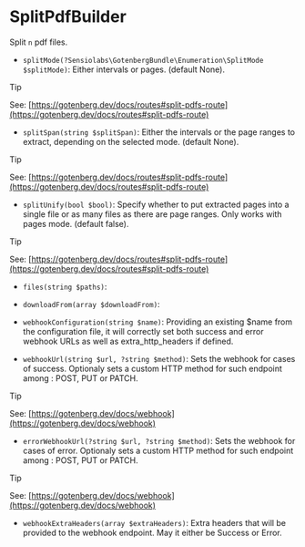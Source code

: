 # SplitPdfBuilder

Split `n` pdf files.

* `splitMode(?Sensiolabs\GotenbergBundle\Enumeration\SplitMode $splitMode)`:
Either intervals or pages. (default None).

> [!TIP]
> See: [https://gotenberg.dev/docs/routes#split-pdfs-route](https://gotenberg.dev/docs/routes#split-pdfs-route)

* `splitSpan(string $splitSpan)`:
Either the intervals or the page ranges to extract, depending on the selected mode. (default None).

> [!TIP]
> See: [https://gotenberg.dev/docs/routes#split-pdfs-route](https://gotenberg.dev/docs/routes#split-pdfs-route)

* `splitUnify(bool $bool)`:
Specify whether to put extracted pages into a single file or as many files as there are page ranges. Only works with pages mode. (default false).

> [!TIP]
> See: [https://gotenberg.dev/docs/routes#split-pdfs-route](https://gotenberg.dev/docs/routes#split-pdfs-route)

* `files(string $paths)`:

* `downloadFrom(array $downloadFrom)`:

* `webhookConfiguration(string $name)`:
Providing an existing $name from the configuration file, it will correctly set both success and error webhook URLs as well as extra_http_headers if defined.

* `webhookUrl(string $url, ?string $method)`:
Sets the webhook for cases of success.
Optionaly sets a custom HTTP method for such endpoint among : POST, PUT or PATCH.

> [!TIP]
> See: [https://gotenberg.dev/docs/webhook](https://gotenberg.dev/docs/webhook)

* `errorWebhookUrl(?string $url, ?string $method)`:
Sets the webhook for cases of error.
Optionaly sets a custom HTTP method for such endpoint among : POST, PUT or PATCH.

> [!TIP]
> See: [https://gotenberg.dev/docs/webhook](https://gotenberg.dev/docs/webhook)

* `webhookExtraHeaders(array $extraHeaders)`:
Extra headers that will be provided to the webhook endpoint. May it either be Success or Error.

